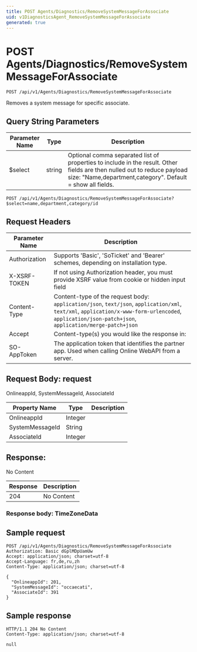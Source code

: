 ```yaml
---
title: POST Agents/Diagnostics/RemoveSystemMessageForAssociate
uid: v1DiagnosticsAgent_RemoveSystemMessageForAssociate
generated: true
---
```


# POST Agents/Diagnostics/RemoveSystemMessageForAssociate

```http
POST /api/v1/Agents/Diagnostics/RemoveSystemMessageForAssociate
```

Removes a system message for specific associate.







## Query String Parameters

| Parameter Name | Type |  Description |
|----------------|------|--------------|
| $select | string |  Optional comma separated list of properties to include in the result. Other fields are then nulled out to reduce payload size: "Name,department,category". Default = show all fields. |

```http
POST /api/v1/Agents/Diagnostics/RemoveSystemMessageForAssociate?$select=name,department,category/id
```


## Request Headers

| Parameter Name | Description |
|----------------|-------------|
| Authorization  | Supports 'Basic', 'SoTicket' and 'Bearer' schemes, depending on installation type. |
| X-XSRF-TOKEN   | If not using Authorization header, you must provide XSRF value from cookie or hidden input field |
| Content-Type | Content-type of the request body: `application/json`, `text/json`, `application/xml`, `text/xml`, `application/x-www-form-urlencoded`, `application/json-patch+json`, `application/merge-patch+json` |
| Accept         | Content-type(s) you would like the response in:  |
| SO-AppToken | The application token that identifies the partner app. Used when calling Online WebAPI from a server. |

## Request Body: request 

OnlineappId, SystemMessageId, AssociateId 

| Property Name | Type |  Description |
|----------------|------|--------------|
| OnlineappId | Integer |  |
| SystemMessageId | String |  |
| AssociateId | Integer |  |

## Response:

No Content

| Response | Description |
|----------------|-------------|
| 204 | No Content |

### Response body: TimeZoneData


## Sample request

```http!
POST /api/v1/Agents/Diagnostics/RemoveSystemMessageForAssociate
Authorization: Basic dGplMDpUamUw
Accept: application/json; charset=utf-8
Accept-Language: fr,de,ru,zh
Content-Type: application/json; charset=utf-8

{
  "OnlineappId": 201,
  "SystemMessageId": "occaecati",
  "AssociateId": 391
}
```

## Sample response

```http_
HTTP/1.1 204 No Content
Content-Type: application/json; charset=utf-8

null
```